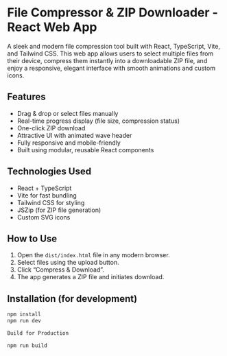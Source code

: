 # File Compressor & ZIP Downloader - React Web App

A sleek and modern file compression tool built with React, TypeScript, Vite, and Tailwind CSS. This web app allows users to select multiple files from their device, compress them instantly into a downloadable ZIP file, and enjoy a responsive, elegant interface with smooth animations and custom icons.

## Features
- Drag & drop or select files manually
- Real-time progress display (file size, compression status)
- One-click ZIP download
- Attractive UI with animated wave header
- Fully responsive and mobile-friendly
- Built using modular, reusable React components

## Technologies Used
- React + TypeScript
- Vite for fast bundling
- Tailwind CSS for styling
- JSZip (for ZIP file generation)
- Custom SVG icons

## How to Use
1. Open the `dist/index.html` file in any modern browser.
2. Select files using the upload button.
3. Click “Compress & Download”.
4. The app generates a ZIP file and initiates download.

## Installation (for development)
```bash
npm install
npm run dev

Build for Production

npm run build

